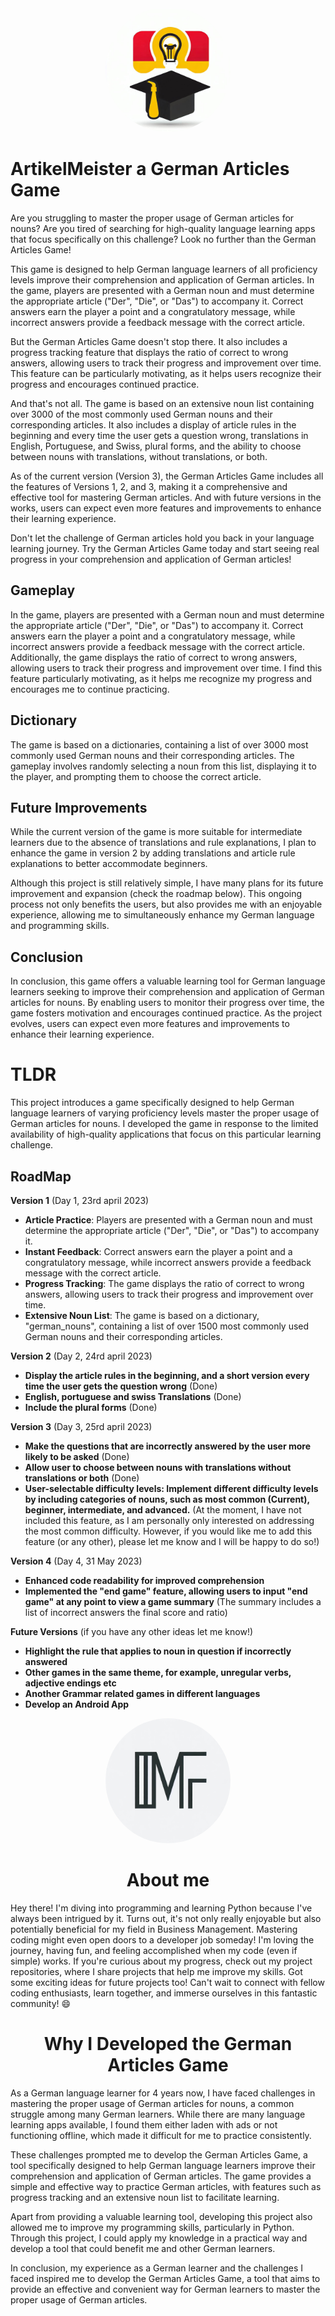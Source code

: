 
<p align="center">
  <img src="./_9af2d810-9576-41b6-8064-246bf81e4b8a.jpeg" alt="Alt text" width="200" style="border-radius: 50%;">
</p>


# ArtikelMeister a German Articles Game

Are you struggling to master the proper usage of German articles for nouns? Are you tired of searching for high-quality language learning apps that focus specifically on this challenge? Look no further than the German Articles Game!

This game is designed to help German language learners of all proficiency levels improve their comprehension and application of German articles. In the game, players are presented with a German noun and must determine the appropriate article ("Der", "Die", or "Das") to accompany it. Correct answers earn the player a point and a congratulatory message, while incorrect answers provide a feedback message with the correct article.

But the German Articles Game doesn't stop there. It also includes a progress tracking feature that displays the ratio of correct to wrong answers, allowing users to track their progress and improvement over time. This feature can be particularly motivating, as it helps users recognize their progress and encourages continued practice.

And that's not all. The game is based on an extensive noun list containing over 3000 of the most commonly used German nouns and their corresponding articles. It also includes a display of article rules in the beginning and every time the user gets a question wrong, translations in English, Portuguese, and Swiss, plural forms, and the ability to choose between nouns with translations, without translations, or both.

As of the current version (Version 3), the German Articles Game includes all the features of Versions 1, 2, and 3, making it a comprehensive and effective tool for mastering German articles. And with future versions in the works, users can expect even more features and improvements to enhance their learning experience.

Don't let the challenge of German articles hold you back in your language learning journey. Try the German Articles Game today and start seeing real progress in your comprehension and application of German articles!


## Gameplay

In the game, players are presented with a German noun and must determine the appropriate article ("Der", "Die", or "Das") to accompany it. Correct answers earn the player a point and a congratulatory message, while incorrect answers provide a feedback message with the correct article. Additionally, the game displays the ratio of correct to wrong answers, allowing users to track their progress and improvement over time. I find this feature particularly motivating, as it helps me recognize my progress and encourages me to continue practicing.

## Dictionary

The game is based on a dictionaries, containing a list of over 3000 most commonly used German nouns and their corresponding articles. The gameplay involves randomly selecting a noun from this list, displaying it to the player, and prompting them to choose the correct article.

## Future Improvements

While the current version of the game is more suitable for intermediate learners due to the absence of translations and rule explanations, I plan to enhance the game in version 2 by adding translations and article rule explanations to better accommodate beginners.

Although this project is still relatively simple, I have many plans for its future improvement and expansion (check the roadmap below). This ongoing process not only benefits the users, but also provides me with an enjoyable experience, allowing me to simultaneously enhance my German language and programming skills.

## Conclusion

In conclusion, this game offers a valuable learning tool for German language learners seeking to improve their comprehension and application of German articles for nouns. By enabling users to monitor their progress over time, the game fosters motivation and encourages continued practice. As the project evolves, users can expect even more features and improvements to enhance their learning experience.

# TLDR

This project introduces a game specifically designed to help German language learners of varying proficiency levels master the proper usage of German articles for nouns. I developed the game in response to the limited availability of high-quality applications that focus on this particular learning challenge.

## RoadMap

**Version 1** (Day 1, 23rd april 2023)

- **Article Practice**: Players are presented with a German noun and must determine the appropriate article ("Der", "Die", or "Das") to accompany it.
- **Instant Feedback**: Correct answers earn the player a point and a congratulatory message, while incorrect answers provide a feedback message with the correct article.
- **Progress Tracking**: The game displays the ratio of correct to wrong answers, allowing users to track their progress and improvement over time.
- **Extensive Noun List**: The game is based on a dictionary, "german_nouns", containing a list of over 1500 most commonly used German nouns and their corresponding articles.

**Version 2** (Day 2, 24rd april 2023)

- **Display the article rules in the beginning, and a short version every time the user gets the question wrong**  (Done)
- **English, portuguese and swiss Translations** (Done)
- **Include the plural forms** (Done)

**Version 3** (Day 3, 25rd april 2023)

- **Make the questions that are incorrectly answered by the user more likely to be asked** (Done)
- **Allow user to choose between nouns with translations without translations or both** (Done)
- **User-selectable difficulty levels: Implement different difficulty levels by including categories of nouns, such as most common (Current), beginner, intermediate, and advanced.** (At the moment, I have not included this feature, as I am personally only interested on addressing the most common difficulty. However, if you would like me to add this feature (or any other), please let me know and I will be happy to do so!)

**Version 4** (Day 4, 31 May 2023)

- **Enhanced code readability for improved comprehension**
- **Implemented the "end game" feature, allowing users to input "end game" at any point to view a game summary** (The summary includes a list of incorrect answers the final score and ratio)

**Future Versions** (if you have any other ideas let me know!)

- **Highlight the rule that applies to noun in question if incorrectly answered**
- **Other games in the same theme, for example, unregular verbs, adjective endings etc**
- **Another Grammar related games in different languages**
- **Develop an Android App**

<p align="center">
  <img src="./_b467c087-d700-436e-85fd-86837c5c358d.jpeg" alt="Alt text" width="200" style="border-radius: 50%;">
</p>

 
 <h1 align="center">About me</h1>
 
Hey there! I'm diving into programming and learning Python because I've always been intrigued by it. Turns out, it's not only really enjoyable but also potentially beneficial for my field in Business Management. Mastering coding might even open doors to a developer job someday! I'm loving the journey, having fun, and feeling accomplished when my code (even if simple) works. If you're curious about my progress, check out my project repositories, where I share  projects that help me improve my skills. Got some exciting ideas for future projects too! Can't wait to connect with fellow coding enthusiasts, learn together, and immerse ourselves in this fantastic community! 😄


<h1 align="center">Why I Developed the German Articles Game</h1>

As a German language learner for 4 years now, I have faced challenges in mastering the proper usage of German articles for nouns, a common struggle among many German learners. While there are many language learning apps available, I found them either laden with ads or not functioning offline, which made it difficult for me to practice consistently.

These challenges prompted me to develop the German Articles Game, a tool specifically designed to help German language learners improve their comprehension and application of German articles. The game provides a simple and effective way to practice German articles, with features such as progress tracking and an extensive noun list to facilitate learning.

Apart from providing a valuable learning tool, developing this project also allowed me to improve my programming skills, particularly in Python. Through this project, I could apply my knowledge in a practical way and develop a tool that could benefit me and other German learners.

In conclusion, my experience as a German learner and the challenges I faced inspired me to develop the German Articles Game, a tool that aims to provide an effective and convenient way for German learners to master the proper usage of German articles.

